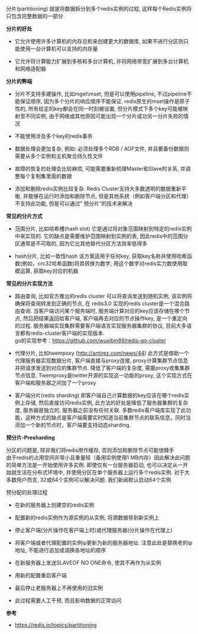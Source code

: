 分片(partitioning) 就是将数据拆分到多个redis实例的过程, 这样每个Redis实例将只包含完整数据的一部分


__分片的好处__

* 它允许使用许多计算机的内存总和来创建更大的数据库, 如果不进行分区则只能使用一台计算机可以支持的内存量

* 它允许将计算能力扩展到多核和多台计算机, 并将网络带宽扩展到多台计算机和网络适配器


__分片的弊端__

* 分片不支持多建操作, 比如mget\mset, 但是可以使用pipeline, 不过pipeline不能保证顺序, 因为多个分片的响应顺序不能保证. redis原生的mset操作是原子性的, 所有给定的key都会在同一时刻被设置, 但分片模式下多个key可能被映射至不同实例, 由于网络或其他原因可能出现一个分片成功另一分片失败的情况

* 不能使用涉及多个key的redis事务

* 数据处理会更加复杂, 例如: 必须处理多个RDB / AOF文件, 并且要备份数据则需要从多个实例和主机聚合持久性文件

* 故障的恢复的处理会比较麻烦, 可能需要重新梳理Master和Slave的关系, 并调整每个复制集里面的数据

* 添加和删除redis实例比较复杂. Redis Cluster支持大多数透明的数据重新平衡, 并能够在运行时添加和删除节点, 但是其他系统（例如客户端分区和代理）不支持此功能, 但是可以通过“ 预分片”的技术来解决


__常见的分片方式__

* 范围分片, 比如哈希槽(hash slot)
  它是通过将对象范围映射到特定的redis实例中来实现的. 它的缺点是需要维护范围映射到实例的表, 因此redis中的范围分区通常是不可取的, 因为它比其他替代分区方法效率低得多

* hash分片, 比如一致性hash
  该方案适用于任何key, 获取key名称并使用哈希函数(例如，crc32哈希函数)将其转换为数字, 用这个数字对redis实力数使用取模运算, 获取key对应的机器


__常见的分片实现方法__

* 路由查询, 比如官方推出的redis cluster 
可以将查询发送到随机实例, 该实例将确保将查询转发到正确的节点, 在 redis3.0 实现的redis cluster是一个混合路由查询. 当客户端访问某个服务端时, 服务端计算对应的key应该存储在哪个节点, 然后把结果返回给客户端, 客户端再去对应的节点操作key, 是一个重定向的过程. 服务器端实现集群需要客户端语言实现服务器集群的协议, 目前大多语言都有redis-cluster客户端的实现版本.   
go的实现参考：https://github.com/wuxibin89/redis-go-cluster 

* 代理分片, 比如twempoxy (http://antirez.com/news/44)
此方式是借助一个代理服务器实现数据分片, 客户端直接与proxy连接, proxy计算集群节点信息并把请求发送到对应的集群节点. 降低了客户端的复杂度, 需要proxy收集集群节点信息. Twemproxy是twitter开源的实现这一功能的proxy, 这个实现方式在客户端和服务器之间加了一个proxy

* 客户端分片(redis sharding)
即客户端自己计算数据的key应该在哪个redis实例上存储, 然后直接访问redis实例,  此方法的好处是降低了服务器集群的复杂度, 服务器是独立的, 服务器之前没有任何关联. 多数redis客户端库实现了此功能，这种方式的缺点是客户端需要实时知道当前集群节点的联系信息，同时当添加一个新的节点时，客户端要支持动态sharding.


__预分片-Presharding__

分区的问题是, 除非我们将redis用作缓存, 否则添加和删除节点可能很棘手  
由于redis的占用空间非常小且重量轻（备用实例使用1 MB内存）因此解决此问题的简单方法是一开始使用许多实例. 即使仅有一台服务器启动, 也可以决定从一开始就生活在分布式环境中, 并使用分区在单个服务器上运行多个redis实例. 对于大多数用户而言, 32或64个实例可以解决问题. 我们新闻默认启动64个实例

预分配的处理过程
* 在新的服务器上创建空的redis实例

* 配置新的redis实例作为源实例的从实例, 将源数据导到新实例上

* 停止客户端(分片操作在客户端上时)或代理服务器(分片操作在代理上)

* 将客户端或者代理配置的实例ip更新为新的服务器地址. 注意此处是替换老的ip地址, 不能进行追加或调换各地址的顺序

* 在新服务器上发送SLAVEOF NO ONE命令, 使其不再作为从实例

* 用新的配置重启客户端

* 最后停止老服务器上不再使用的旧实例

* 此过程需要人工干预, 而且影响数据的正常访问


__参考__

* https://redis.io/topics/partitioning
